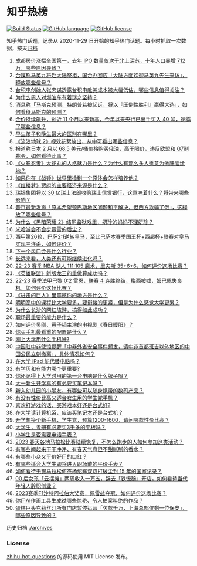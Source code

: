 # 知乎热榜
[![Build Status](https://github.com/ToWeLong/zhihu-hot-questions/workflows/CI/badge.svg)](https://github.com/ToWeLong/zhihu-hot-questions/actions)
[![GitHub language](https://img.shields.io/badge/language-golang-orange.svg)](https://golang.org/)
[![GitHub license](https://img.shields.io/github/license/ToWeLong/zhihu-hot-questions)](https://github.com/ToWeLong/zhihu-hot-questions/blob/main/LICENSE)

知乎热门话题，记录从 2020-11-29 日开始的知乎热门话题。每小时抓取一次数据，按天[归档](./archives)

<!-- BEGIN -->

1. [成都房价涨幅全国第一，去年 IPO 数量仅次于北上深苏，十年人口暴增 712 万，哪些原因导致？](https://www.zhihu.com/question/590586405)
1. [台媒称马英九将赴大陆祭祖，国台办回应「大陆方面欢迎马英九先生来访」，释放哪些信号？](https://www.zhihu.com/question/590660328)
1. [台积电创始人张忠谋透露台积电赴美成本被大幅低估，哪些信息值得关注？](https://www.zhihu.com/question/590546737)
1. [为什么男人对燃油车有着谜之坚持？](https://www.zhihu.com/question/571171650)
1. [消息称「马斯克预测，特朗普若被起诉，将以『压倒性胜利』赢得大选」，如何看待马斯克的预测？](https://www.zhihu.com/question/590532316)
1. [金价持续飙升，创近 11 个月以来新高，今年以来央行已出手买入 40 吨，透露了哪些信息？](https://www.zhihu.com/question/590592158)
1. [早生孩子和晚生最大的区别在哪里？](https://www.zhihu.com/question/587272393)
1. [《流浪地球 2》视效花絮放出，从中可看出哪些信息？](https://www.zhihu.com/question/590252605)
1. [报道称日本 2 月以 68.5 美元/桶价格购买俄油，高于限价，违反欧盟和 G7制裁令，如何看待此事？](https://www.zhihu.com/question/590352192)
1. [《火影忍者》大蛇丸的人格魅力是什么？为什么有那么多人愿意为他肝脑涂地？](https://www.zhihu.com/question/433778367)
1. [如果你在《战锤》世界里捡到一个原体会怎样培养他？](https://www.zhihu.com/question/454339116)
1. [《红楼梦》贾府的主要经济来源是什么？](https://www.zhihu.com/question/560989019)
1. [瑞银集团将以 30 亿瑞士法郎收购瑞士信贷银行，这意味着什么？将带来哪些影响？](https://www.zhihu.com/question/590704936)
1. [普京最新发声「原本希望顿巴斯地区问题和平解决，但西方欺骗了俄」，这释放了哪些信号？](https://www.zhihu.com/question/590708501)
1. [为什么《黑暗荣耀 2》结尾监狱戏里，妍珍的妈妈不理妍珍？](https://www.zhihu.com/question/590322903)
1. [米哈游会不会步暴雪的后尘？](https://www.zhihu.com/question/502507409)
1. [西甲第26轮，巴萨2:1逆转皇马，至此巴萨本赛季国王杯+西超杯+联赛对皇马实现三连杀，如何评价？](https://www.zhihu.com/question/590691785)
1. [下一个风口会是什么行业？](https://www.zhihu.com/question/323861256)
1. [长远来看，人类还有可能继续进化吗？](https://www.zhihu.com/question/589887621)
1. [22-23 赛季 NBA 湖人 111:105 魔术，里夫斯 35+6+6，如何评价这场比赛？](https://www.zhihu.com/question/590710487)
1. [《英雄联盟》新版龙王的重做算成功吗？](https://www.zhihu.com/question/589919226)
1. [22-23 赛季法甲巴黎 0:2 雷恩，联赛 4 连胜终结，梅西被嘘，姆巴佩失良机，如何评价这场比赛？](https://www.zhihu.com/question/590672729)
1. [《进击的巨人》里震撼你的地方是什么？](https://www.zhihu.com/question/438506409)
1. [明明高中的课程比大学要多，要衔接的更紧，但是为什么感觉大学更累？](https://www.zhihu.com/question/590174623)
1. [为什么长沙的网红旅游，搞得如此成功？](https://www.zhihu.com/question/589722422)
1. [职场最重要的能力是什么？](https://www.zhihu.com/question/508168208)
1. [如何评价吴刚、黄子韬主演的电视剧《春日暖阳》？](https://www.zhihu.com/question/589336635)
1. [你买手机最看重的配置是什么？](https://www.zhihu.com/question/588885020)
1. [刚上大学用什么手机好?](https://www.zhihu.com/question/588918175)
1. [中国驻中非使馆提醒「中非外省安全事件频发，请中非首都班吉以外地区的中国公民立刻撤离」，具体情况如何？](https://www.zhihu.com/question/590717590)
1. [在大学 iPad 能代替电脑吗？](https://www.zhihu.com/question/588060103)
1. [有学历和有能力哪个更重要?](https://www.zhihu.com/question/590710000)
1. [你还记得上大学时用的第一台电脑是什么牌子吗？](https://www.zhihu.com/question/587504926)
1. [大一新生开学真的有必要买笔记本吗？](https://www.zhihu.com/question/588253980)
1. [新入幼儿园的小朋友，有哪些可以随身携带的数码产品？](https://www.zhihu.com/question/587644900)
1. [有没有性价比高又适合女生用的学生党手机？](https://www.zhihu.com/question/587096983)
1. [喜欢打游戏的话，买游戏本好还是台式好?](https://www.zhihu.com/question/588072762)
1. [在大学读计算机系，应该买笔记本还是台式机？](https://www.zhihu.com/question/587535771)
1. [开学想换个新手机，学生党，预算1200-1600，请问哪款性价比高？](https://www.zhihu.com/question/587364999)
1. [大学生，考研有必要买3千多的平板吗？](https://www.zhihu.com/question/587395224)
1. [小学生是否需要电话手表？](https://www.zhihu.com/question/587364379)
1. [2023 春天各地马拉松比赛陆续恢复，不怎么跑步的人如何参加这类活动？](https://www.zhihu.com/question/584571359)
1. [有哪些闻起来干干净净、有春天气息但不甜腻腻的香水？](https://www.zhihu.com/question/586465612)
1. [有哪些小众又平价好用的口红？](https://www.zhihu.com/question/585056121)
1. [有哪些适合大学生即将进入职场戴的平价手表？](https://www.zhihu.com/question/585501208)
1. [如何看待无锡马拉松何杰杨绍辉双双打破尘封 15 年的国家记录？](https://www.zhihu.com/question/590532993)
1. [00 后女孩「云摆摊」两周收入一万五，辞去「铁饭碗」开店，如何看待当代年轻人辞职创业？](https://www.zhihu.com/question/589900271)
1. [2023赛季F1沙特阿拉伯大奖赛，佩雷兹夺冠，如何评价这场比赛？](https://www.zhihu.com/question/590675292)
1. [你用AI作画工具生成过哪些惊艳、令人拍案叫绝的作品？](https://www.zhihu.com/question/553140411)
1. [蛋糕巨头克莉丝汀所有门店暂停运营「欠款千万，上海总部仅剩一位保安」，哪些原因导致的？](https://www.zhihu.com/question/590541132)

<!-- END -->

历史归档 [./archives](./archives)


### License
[zhihu-hot-questions](https://github.com/towelong/zhihu-hot-questions) 的源码使用 MIT License 发布。